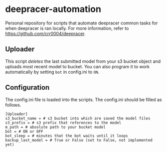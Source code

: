 # deepracer-automation
Personal repository for scripts that automate deepracer common tasks for when deepracer is ran locally. For more information, refer to https://github.com/crr0004/deepracer.

## Uploader
This script *deletes* the last submitted model from your s3 bucket object and uploads most recent model to bucket. You can also program it to work automatically by setting `bot` in config.ini to `ON`. 

## Configuration

The config.ini file is loaded into the scripts.
The config.ini should be filled as follows.

```
[Uploader]
s3_bucket_name = # s3 bucket into which are saved the model files
s3_prefix = # s3 prefix that references to the model
m_path = # absolute path to your bucket model
bot = # ON or OFF
bot_sleep = # minutes that the bot waits until it loops
backup_last_model = # True or False (set to False, not implemented yet)
```
